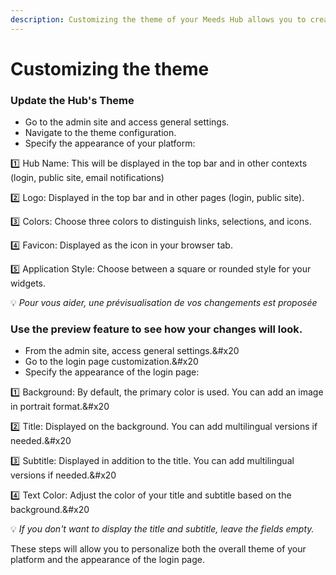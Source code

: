 ```yaml
---
description: Customizing the theme of your Meeds Hub allows you to create a unique and branded environment for your community. Here's how you can personalize the theme
---
```


# Customizing the theme

### Update the Hub's Theme

- Go to the admin site and access general settings.
- Navigate to the theme configuration.
- Specify the appearance of your platform:

:one: Hub Name: This will be displayed in the top bar and in other contexts (login, public site, email notifications)

:two: Logo: Displayed in the top bar and in other pages (login, public site).

:three: Colors: Choose three colors to distinguish links, selections, and icons.

:four: Favicon: Displayed as the icon in your browser tab.

5️⃣ Application Style: Choose between a square or rounded style for your widgets.

:bulb: _Pour vous aider, une prévisualisation de vos changements est proposée_

### Use the preview feature to see how your changes will look.

- From the admin site, access general settings.\&#x20
- Go to the login page customization.\&#x20
- Specify the appearance of the login page:

:one: Background: By default, the primary color is used. You can add an image in portrait format.\&#x20

:two: Title: Displayed on the background. You can add multilingual versions if needed.\&#x20

:three: Subtitle: Displayed in addition to the title. You can add multilingual versions if needed.\&#x20

:four: Text Color: Adjust the color of your title and subtitle based on the background.\&#x20

:bulb: _If you don't want to display the title and subtitle, leave the fields empty._

These steps will allow you to personalize both the overall theme of your platform and the appearance of the login page.
